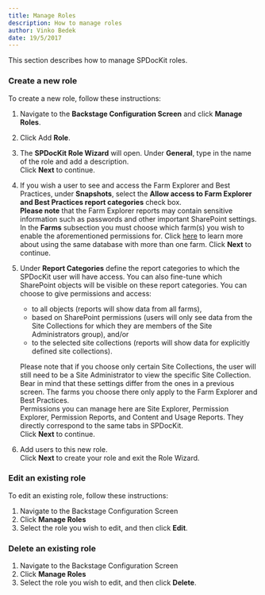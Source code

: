 ```yaml
---
title: Manage Roles
description: How to manage roles
author: Vinko Bedek
date: 19/5/2017
---
```


This section describes how to manage SPDocKit roles.

### Create a new role

To create a new role, follow these instructions:
1. Navigate to the **Backstage Configuration Screen** and click **Manage Roles**.
2. Click Add **Role**.
3. The **SPDocKit Role Wizard** will open. Under **General**, type in the name of the role and add a description.  
Click **Next** to continue.
4. If you wish a user to see and access the Farm Explorer and Best Practices, under **Snapshots**, select the **Allow access to Farm Explorer and Best Practices report categories** check box.  
**Please note** that the Farm Explorer reports may contain sensitive information such as passwords and other important SharePoint settings.  
In the **Farms** subsection you must choose which farm(s) you wish to enable the aforementioned permissions for. Click [here](#internal/configuration/configure-multiple-farms-to-use-same-spdockit-database) to learn more about using the same database with more than one farm.
Click **Next** to continue.

5. Under **Report Categories** define the report categories to which the SPDocKit user will have access.  You can also fine-tune which SharePoint objects will be visible on these report categories. You can choose to give permissions and access:  
    * to all objects (reports will show data from all farms),
    * based on SharePoint permissions (users will only see data from the Site Collections for which they are members of the Site Administrators group), and/or
    * to the selected site collections (reports will show data for explicitly defined site collections).
    
    Please note that if you choose only certain Site Collections, the user will still need to be a Site Administrator to view the specific Site Collection.  
    Bear in mind that these settings differ from the ones in a previous screen. The farms you choose there only apply to the Farm Explorer and Best Practices.  
    Permissions you can manage here are Site Explorer, Permission Explorer, Permission Reports, and Content and Usage Reports. They directly correspond to the same tabs in SPDocKit.  
    Click **Next** to continue.

6. Add users to this new role.  
   Click **Next** to create your role and exit the Role Wizard.

### Edit an existing role
To edit an existing role, follow these instructions:
1. Navigate to the Backstage Configuration Screen
2. Click **Manage Roles**
3. Select the role you wish to edit, and then click **Edit**.

### Delete an existing role
1. Navigate to the Backstage Configuration Screen
2. Click **Manage Roles**
3. Select the role you wish to edit, and then click **Delete**.